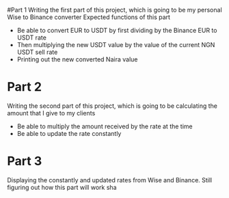#Part 1
Writing the first part of this project, which is going to be my personal Wise to Binance converter
Expected functions of this part 
* Be able to convert EUR to USDT by first dividing by the Binance EUR to USDT rate
* Then multiplying the new USDT value by the value of the current NGN USDT sell rate
* Printing out the new converted Naira value 

# Part 2
Writing the second part of this project, which is going to be calculating the amount that I give to my clients  
* Be able to multiply the amount received by the rate at the time
* Be able to update the rate constantly 

# Part 3
Displaying the constantly and updated rates from Wise and Binance. Still figuring out how this part will work sha 
